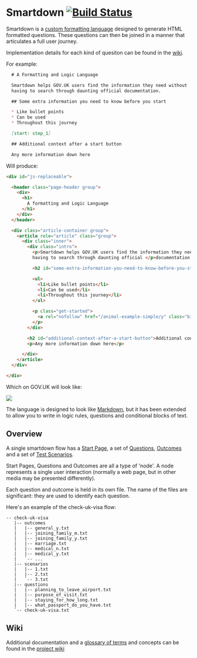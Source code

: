 # Smartdown [![Build Status](https://travis-ci.org/alphagov/smartdown.svg?branch=master)](https://travis-ci.org/alphagov/smartdown)

Smartdown is a [custom formatting language](http://www.martinfowler.com/bliki/DomainSpecificLanguage.html) designed to generate HTML formatted questions. These questions can then be joined in a manner that articulates a full user journey.

Implementation details for each kind of quesiton can be found in the [wiki](https://github.com/alphagov/smartdown/wiki).

For example:


```markdown
  # A Formatting and Logic Language

  Smartdown helps GOV.UK users find the information they need without
  having to search through daunting official documentation.

  ## Some extra information you need to know before you start

  * Like bullet points
  * Can be used
  * Throughout this journey

  [start: step_1]

  ## Additional context after a start button

  Any more information down here
```

Will produce:

```html
<div id="js-replaceable">

  <header class="page-header group">
    <div>
      <h1>
        A formatting and Logic Language
      </h1>
    </div>
  </header>

  <div class="article-container group">
    <article role="article" class="group">
      <div class="inner">
        <div class="intro">
          <p>Smartdown helps GOV.UK users find the information they need without
          having to search through daunting official </p>documentation.

          <h2 id="some-extra-information-you-need-to-know-before-you-start">Some extra information you need to know before you start</h2>

          <ul>
            <li>Like bullet points</li>
            <li>Can be used</li>
            <li>Throughout this journey</li>
          </ul>

          <p class="get-started">
            <a rel="nofollow" href="/animal-example-simple/y" class="big button">Start now</a>
          </p>
        </div>

        <h2 id="additional-context-after-a-start-button">Additional context after a start button</h2>
        <p>Any more information down here</p>

      </div>
    </article>
  </div>

</div>
```

Which on GOV.UK will look like:

![](http://cl.ly/image/1V3e042P0s0h/Screen%20Shot%202014-12-03%20at%2017.50.55.png)


The language is designed to look like [Markdown](http://daringfireball.net/projects/markdown/), but it has been extended to allow you to write in logic rules, questions and conditional blocks of text.

## Overview

A single smartdown flow has a [Start Page](https://github.com/alphagov/smartdown/wiki/Start-Pages), a set of [Questions](https://github.com/alphagov/smartdown/wiki/Questions),
[Outcomes](https://github.com/alphagov/smartdown/wiki/Outcomes) and a set of [Test Scenarios](https://github.com/alphagov/smartdown/wiki/Scenarios).

Start Pages, Questions and Outcomes are all a type of 'node'.
A node represents a single user interaction (normally a web page, but in other media may be presented differently).

Each question and outcome is held in its own file. The name of the files are significant: they are used to identify each question.


Here's an example of the check-uk-visa flow:

```
-- check-uk-visa
   |-- outcomes
   |   |-- general_y.txt
   |   |-- joining_family_m.txt
   |   |-- joining_family_y.txt
   |   |-- marriage.txt
   |   |-- medical_n.txt
   |   |-- medical_y.txt
   |   `-- ...
   |-- scenarios
   |   |-- 1.txt
   |   |-- 2.txt
   |   `-- 3.txt
   |-- questions
   |   |-- planning_to_leave_airport.txt
   |   |-- purpose_of_visit.txt
   |   |-- staying_for_how_long.txt
   |   |-- what_passport_do_you_have.txt
   `-- check-uk-visa.txt
```

## Wiki

Additional documentation and a [glossary of terms](https://github.com/alphagov/smartdown/wiki/Glossary) and concepts can be found in the [project wiki](https://github.com/alphagov/smartdown/wiki/)

